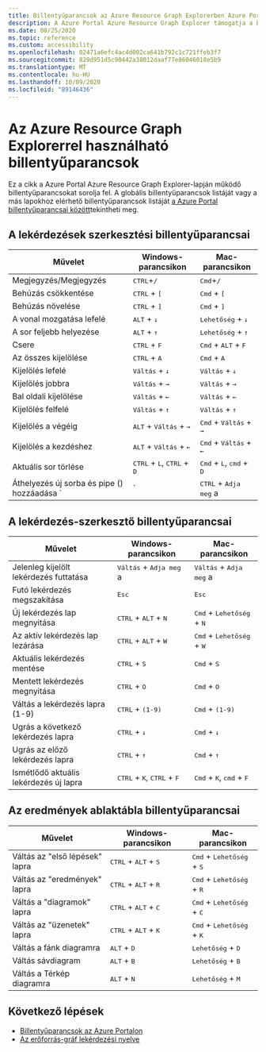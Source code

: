 ```yaml
---
title: Billentyűparancsok az Azure Resource Graph Explorerben Azure Portal
description: A Azure Portal Azure Resource Graph Explorer támogatja a billentyűparancsokat a műveletek végrehajtásához és a Navigálás megkönnyítéséhez.
ms.date: 08/25/2020
ms.topic: reference
ms.custom: accessibility
ms.openlocfilehash: 02471a6efc4ac4d002ca641b792c1c721ffeb3f7
ms.sourcegitcommit: 829d951d5c90442a38012daaf77e86046018e5b9
ms.translationtype: MT
ms.contentlocale: hu-HU
ms.lasthandoff: 10/09/2020
ms.locfileid: "89146436"
---
```

# <a name="keyboard-shortcuts-for-azure-resource-graph-explorer"></a>Az Azure Resource Graph Explorerrel használható billentyűparancsok

Ez a cikk a Azure Portal Azure Resource Graph Explorer-lapján működő billentyűparancsokat sorolja fel. A globális billentyűparancsok listáját vagy a más lapokhoz elérhető billentyűparancsok listáját [a Azure Portal billentyűparancsai között](../../../azure-portal/azure-portal-keyboard-shortcuts.md)tekintheti meg.

## <a name="keyboard-shortcuts-for-editing-queries"></a>A lekérdezések szerkesztési billentyűparancsai

| Művelet | Windows-parancsikon | Mac-parancsikon |
|---|---|---|
|Megjegyzés/Megjegyzés |<kbd>CTRL</kbd>+<kbd>/</kbd> | <kbd>Cmd</kbd>+<kbd>/</kbd> |
|Behúzás csökkentése |<kbd>CTRL</kbd> + <kbd>[</kbd> |<kbd>Cmd</kbd> + <kbd>[</kbd> |
|Behúzás növelése |<kbd>CTRL</kbd> + <kbd>]</kbd> |<kbd>Cmd</kbd> + <kbd>]</kbd> |
|A vonal mozgatása lefelé |<kbd>ALT</kbd> + <kbd>↓</kbd> |<kbd>Lehetőség</kbd> + <kbd>↓</kbd> |
|A sor feljebb helyezése |<kbd>ALT</kbd> + <kbd>↑</kbd> |<kbd>Lehetőség</kbd> + <kbd>↑</kbd> |
|Csere |<kbd>CTRL</kbd> + <kbd>F</kbd> |<kbd>Cmd</kbd> + <kbd>ALT</kbd> + <kbd>F</kbd> |
|Az összes kijelölése |<kbd>CTRL</kbd> + <kbd>A</kbd> |<kbd>Cmd</kbd> + <kbd>A</kbd> |
|Kijelölés lefelé |<kbd>Váltás</kbd> + <kbd>↓</kbd> |<kbd>Váltás</kbd> + <kbd>↓</kbd> |
|Kijelölés jobbra |<kbd>Váltás</kbd> + <kbd>→</kbd> |<kbd>Váltás</kbd> + <kbd>→</kbd> |
|Bal oldali kijelölése |<kbd>Váltás</kbd> + <kbd>←</kbd> |<kbd>Váltás</kbd> + <kbd>←</kbd> |
|Kijelölés felfelé |<kbd>Váltás</kbd> + <kbd>↑</kbd> |<kbd>Váltás</kbd> + <kbd>↑</kbd> |
|Kijelölés a végéig |<kbd>ALT</kbd> + <kbd>Váltás</kbd> + <kbd>→</kbd> |<kbd>Cmd</kbd> + <kbd>Váltás</kbd> + <kbd>→</kbd> |
|Kijelölés a kezdéshez |<kbd>ALT</kbd> + <kbd>Váltás</kbd> + <kbd>←</kbd> |<kbd>Cmd</kbd> + <kbd>Váltás</kbd> + <kbd>←</kbd> |
|Aktuális sor törlése |<kbd>CTRL</kbd> + <kbd>L</kbd>, <kbd>CTRL</kbd> + <kbd>D</kbd>  |<kbd>Cmd</kbd> + <kbd>L</kbd>, <kbd>cmd</kbd> + <kbd>D</kbd> |
|Áthelyezés új sorba és pipe () hozzáadása `|` |<kbd>CTRL</kbd> + <kbd>Adja meg</kbd> a |<kbd>Cmd</kbd> + <kbd>Adja meg</kbd> a |

## <a name="keyboard-shortcuts-for-the-query-editor"></a>A lekérdezés-szerkesztő billentyűparancsai

| Művelet | Windows-parancsikon | Mac-parancsikon |
|---|---|---|
|Jelenleg kijelölt lekérdezés futtatása |<kbd>Váltás</kbd> + <kbd>Adja meg</kbd> a | <kbd>Váltás</kbd> + <kbd>Adja meg</kbd> a |
|Futó lekérdezés megszakítása |<kbd>Esc</kbd> | <kbd>Esc</kbd> |
|Új lekérdezés lap megnyitása |<kbd>CTRL</kbd> + <kbd>ALT</kbd> + <kbd>N</kbd> | <kbd>Cmd</kbd> + <kbd>Lehetőség</kbd> + <kbd>N</kbd> |
|Az aktív lekérdezés lap lezárása |<kbd>CTRL</kbd> + <kbd>ALT</kbd> + <kbd>W</kbd> | <kbd>Cmd</kbd> + <kbd>Lehetőség</kbd> + <kbd>W</kbd> |
|Aktuális lekérdezés mentése |<kbd>CTRL</kbd> + <kbd>S</kbd> | <kbd>Cmd</kbd> + <kbd>S</kbd> |
|Mentett lekérdezés megnyitása |<kbd>CTRL</kbd> + <kbd>O</kbd> | <kbd>Cmd</kbd> + <kbd>O</kbd> |
|Váltás a lekérdezés lapra (1-9) |<kbd>CTRL</kbd> + <kbd>(1-9)</kbd> | <kbd>Cmd</kbd> + <kbd>(1-9)</kbd> |
|Ugrás a következő lekérdezés lapra |<kbd>CTRL</kbd> + <kbd>↓</kbd> | <kbd>Cmd</kbd> + <kbd>↓</kbd> |
|Ugrás az előző lekérdezés lapra |<kbd>CTRL</kbd> + <kbd>↑</kbd> | <kbd>Cmd</kbd> + <kbd>↑</kbd> |
|Ismétlődő aktuális lekérdezés új lapra |<kbd>CTRL</kbd> + <kbd>K</kbd>, <kbd>CTRL</kbd> + <kbd>F</kbd> | <kbd>Cmd</kbd> + <kbd>K</kbd>, <kbd>cmd</kbd> + <kbd>F</kbd> |

## <a name="keyboard-shortcuts-for-the-results-pane"></a>Az eredmények ablaktábla billentyűparancsai

| Művelet | Windows-parancsikon | Mac-parancsikon |
|---|---|---|
|Váltás az "első lépések" lapra  |<kbd>CTRL</kbd> + <kbd>ALT</kbd> + <kbd>S</kbd> | <kbd>Cmd</kbd> + <kbd>Lehetőség</kbd> + <kbd>S</kbd> |
|Váltás az "eredmények" lapra  |<kbd>CTRL</kbd> + <kbd>ALT</kbd> + <kbd>R</kbd> | <kbd>Cmd</kbd> + <kbd>Lehetőség</kbd> + <kbd>R</kbd> |
|Váltás a "diagramok" lapra  |<kbd>CTRL</kbd> + <kbd>ALT</kbd> + <kbd>C</kbd> | <kbd>Cmd</kbd> + <kbd>Lehetőség</kbd> + <kbd>C</kbd> |
|Váltás az "üzenetek" lapra  |<kbd>CTRL</kbd> + <kbd>ALT</kbd> + <kbd>K</kbd> | <kbd>Cmd</kbd> + <kbd>Lehetőség</kbd> + <kbd>K</kbd> |
|Váltás a fánk diagramra  |<kbd>ALT</kbd> + <kbd>D</kbd> | <kbd>Lehetőség</kbd> + <kbd>D</kbd> |
|Váltás sávdiagram  |<kbd>ALT</kbd> + <kbd>B</kbd> | <kbd>Lehetőség</kbd> + <kbd>B</kbd> |
|Váltás a Térkép diagramra  |<kbd>ALT</kbd> + <kbd>N</kbd> | <kbd>Lehetőség</kbd> + <kbd>M</kbd> |

## <a name="next-steps"></a>Következő lépések

- [Billentyűparancsok az Azure Portalon](../../../azure-portal/azure-portal-keyboard-shortcuts.md)
- [Az erőforrás-gráf lekérdezési nyelve](../concepts/query-language.md)
